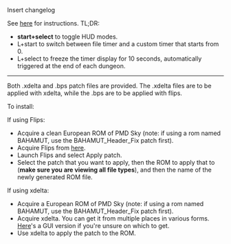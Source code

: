 Insert changelog

See [here](/README.md) for instructions.
TL;DR:
 - **start+select** to toggle HUD modes.
 - L+start to switch between file timer and a custom timer that starts from 0.
 - L+select to freeze the timer display for 10 seconds, automatically triggered at the end of each dungeon.

---

Both .xdelta and .bps patch files are provided.
The .xdelta files are to be applied with xdelta, while the .bps are to be applied with flips.

To install:

If using Flips:

- Acquire a clean European ROM of PMD Sky (note: if using a rom named BAHAMUT, use the BAHAMUT_Header_Fix patch first).
- Acquire Flips from [here](https://www.smwcentral.net/?a=details&id=11474&p=section).
- Launch Flips and select Apply patch.
- Select the patch that you want to apply, then the ROM to apply that to (**make sure you are viewing all file types**), and then the name of the newly generated ROM file.

If using xdelta:

- Acquire a European ROM of PMD Sky (note: if using a rom named BAHAMUT, use the BAHAMUT_Header_Fix patch first).
- Acquire xdelta. You can get it from multiple places in various forms. [Here](https://www.romhacking.net/utilities/704/)'s a GUI version if you're unsure on which to get.
- Use xdelta to apply the patch to the ROM.